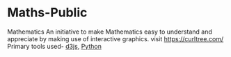# Maths-Public
Mathematics
An initiative to make Mathematics easy to understand and appreciate by making use of interactive graphics.
visit https://curltree.com/<br>
Primary tools used- <a href="https://d3js.org/">d3js</a>, <a href="https://www.python.org/">Python</a>
